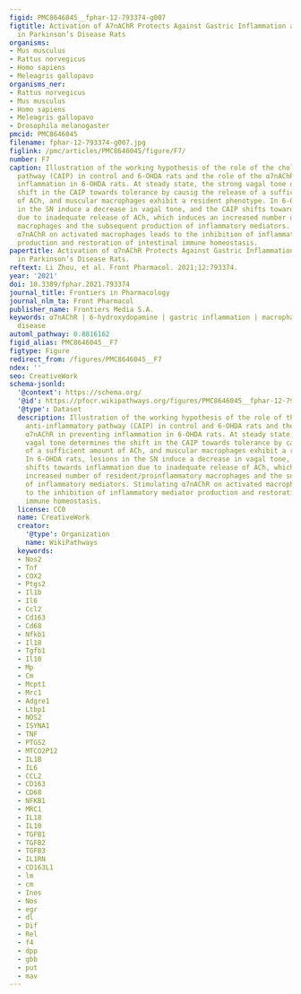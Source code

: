 ```yaml
---
figid: PMC8646045__fphar-12-793374-g007
figtitle: Activation of A7nAChR Protects Against Gastric Inflammation and Dysmotility
  in Parkinson’s Disease Rats
organisms:
- Mus musculus
- Rattus norvegicus
- Homo sapiens
- Meleagris gallopavo
organisms_ner:
- Rattus norvegicus
- Mus musculus
- Homo sapiens
- Meleagris gallopavo
- Drosophila melanogaster
pmcid: PMC8646045
filename: fphar-12-793374-g007.jpg
figlink: /pmc/articles/PMC8646045/figure/F7/
number: F7
caption: Illustration of the working hypothesis of the role of the cholinergic anti-inflammatory
  pathway (CAIP) in control and 6-OHDA rats and the role of the α7nAChR in preventing
  inflammation in 6-OHDA rats. At steady state, the strong vagal tone determines the
  shift in the CAIP towards tolerance by causig the release of a sufficient amount
  of ACh, and muscular macrophages exhibit a resident phenotype. In 6-OHDA rats, lesions
  in the SN induce a decrease in vagal tone, and the CAIP shifts towards inflammation
  due to inadequate release of ACh, which induces an increased number of resident/proinflammatory
  macrophages and the subsequent production of inflammatory mediators. Stimulating
  α7nAChR on activated macrophages leads to the inhibition of inflammatory mediator
  production and restoration of intestinal immune homeostasis.
papertitle: Activation of α7nAChR Protects Against Gastric Inflammation and Dysmotility
  in Parkinson’s Disease Rats.
reftext: Li Zhou, et al. Front Pharmacol. 2021;12:793374.
year: '2021'
doi: 10.3389/fphar.2021.793374
journal_title: Frontiers in Pharmacology
journal_nlm_ta: Front Pharmacol
publisher_name: Frontiers Media S.A.
keywords: α7nAChR | 6-hydroxydopamine | gastric inflammation | macrophage | Parkinson’s
  disease
automl_pathway: 0.8816162
figid_alias: PMC8646045__F7
figtype: Figure
redirect_from: /figures/PMC8646045__F7
ndex: ''
seo: CreativeWork
schema-jsonld:
  '@context': https://schema.org/
  '@id': https://pfocr.wikipathways.org/figures/PMC8646045__fphar-12-793374-g007.html
  '@type': Dataset
  description: Illustration of the working hypothesis of the role of the cholinergic
    anti-inflammatory pathway (CAIP) in control and 6-OHDA rats and the role of the
    α7nAChR in preventing inflammation in 6-OHDA rats. At steady state, the strong
    vagal tone determines the shift in the CAIP towards tolerance by causig the release
    of a sufficient amount of ACh, and muscular macrophages exhibit a resident phenotype.
    In 6-OHDA rats, lesions in the SN induce a decrease in vagal tone, and the CAIP
    shifts towards inflammation due to inadequate release of ACh, which induces an
    increased number of resident/proinflammatory macrophages and the subsequent production
    of inflammatory mediators. Stimulating α7nAChR on activated macrophages leads
    to the inhibition of inflammatory mediator production and restoration of intestinal
    immune homeostasis.
  license: CC0
  name: CreativeWork
  creator:
    '@type': Organization
    name: WikiPathways
  keywords:
  - Nos2
  - Tnf
  - COX2
  - Ptgs2
  - Il1b
  - Il6
  - Ccl2
  - Cd163
  - Cd68
  - Nfkb1
  - Il18
  - Tgfb1
  - Il10
  - Mp
  - Cm
  - Mcpt1
  - Mrc1
  - Adgre1
  - Ltbp1
  - NOS2
  - ISYNA1
  - TNF
  - PTGS2
  - MTCO2P12
  - IL1B
  - IL6
  - CCL2
  - CD163
  - CD68
  - NFKB1
  - MRC1
  - IL18
  - IL10
  - TGFB1
  - TGFB2
  - TGFB3
  - IL1RN
  - CD163L1
  - lm
  - cm
  - Inos
  - Nos
  - egr
  - dl
  - Dif
  - Rel
  - f4
  - dpp
  - gbb
  - put
  - mav
---
```

